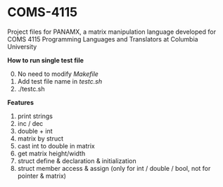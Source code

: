 # COMS-4115
Project files for PANAMX, a matrix manipulation language developed for COMS 4115 Programming Languages and Translators at Columbia University

**How to run single test file**

0. No need to modify *Makefile*
1. Add test file name in *testc.sh*
2. ./testc.sh

**Features**

1. print strings
2. inc / dec
3. double + int
4. matrix by struct
5. cast int to double in matrix
6. get matrix height/width
7. struct define & declaration & initialization
8. struct member access & assign (only for int / double / bool, not for pointer & matrix)
